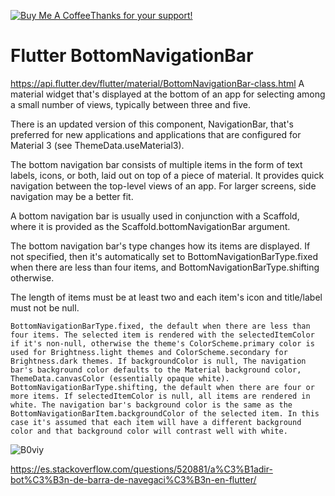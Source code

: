 <a href="https://www.buymeacoffee.com/jorgesys" target="_blank"><img src="https://www.buymeacoffee.com/assets/img/custom_images/orange_img.png" alt="Buy Me A Coffee" style="height: auto !important;width: auto !important;" >Thanks for your support!</a>

# Flutter BottomNavigationBar

https://api.flutter.dev/flutter/material/BottomNavigationBar-class.html
A material widget that's displayed at the bottom of an app for selecting among a small number of views, typically between three and five.

There is an updated version of this component, NavigationBar, that's preferred for new applications and applications that are configured for Material 3 (see ThemeData.useMaterial3).

The bottom navigation bar consists of multiple items in the form of text labels, icons, or both, laid out on top of a piece of material. It provides quick navigation between the top-level views of an app. For larger screens, side navigation may be a better fit.

A bottom navigation bar is usually used in conjunction with a Scaffold, where it is provided as the Scaffold.bottomNavigationBar argument.

The bottom navigation bar's type changes how its items are displayed. If not specified, then it's automatically set to BottomNavigationBarType.fixed when there are less than four items, and BottomNavigationBarType.shifting otherwise.

The length of items must be at least two and each item's icon and title/label must not be null.

    BottomNavigationBarType.fixed, the default when there are less than four items. The selected item is rendered with the selectedItemColor if it's non-null, otherwise the theme's ColorScheme.primary color is used for Brightness.light themes and ColorScheme.secondary for Brightness.dark themes. If backgroundColor is null, The navigation bar's background color defaults to the Material background color, ThemeData.canvasColor (essentially opaque white).
    BottomNavigationBarType.shifting, the default when there are four or more items. If selectedItemColor is null, all items are rendered in white. The navigation bar's background color is the same as the BottomNavigationBarItem.backgroundColor of the selected item. In this case it's assumed that each item will have a different background color and that background color will contrast well with white.


![B0viy](https://user-images.githubusercontent.com/6410761/159561424-fc8b1f5d-9e08-430d-8ef1-9751b97e31c8.png)

https://es.stackoverflow.com/questions/520881/a%C3%B1adir-bot%C3%B3n-de-barra-de-navegaci%C3%B3n-en-flutter/


